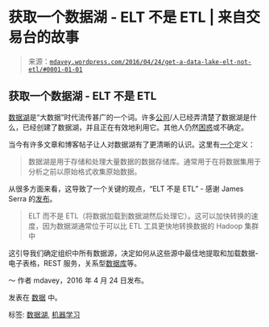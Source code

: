 <!--yml

分类: 未分类

日期: 2024-05-18 05:33:24

-->

# 获取一个数据湖 - ELT 不是 ETL | 来自交易台的故事

> 来源：[`mdavey.wordpress.com/2016/04/24/get-a-data-lake-elt-not-etl/#0001-01-01`](https://mdavey.wordpress.com/2016/04/24/get-a-data-lake-elt-not-etl/#0001-01-01)

## 获取一个数据湖 - ELT 不是 ETL

[数据湖](http://www.blue-granite.com/blog/bid/402596/Top-Five-Differences-between-Data-Lakes-and-Data-Warehouses)是“大数据”时代流传甚广的一个词。许多[公司](https://spark-summit.org/2015/events/a-big-data-lake-based-on-spark-for-bbva-bank/)/人已经弄清楚了数据湖是什么，已经创建了数据湖，并且正在有效地利用它。其他人仍然[困惑](http://www.snowflake.net/blog/data-lake-or-data-swamp/)或不确定。

当今有许多文章和博客帖子让人对数据湖有了更清晰的认识。这里有[一个](http://www.infoq.com/articles/cazena-big-data-as-a-service)定义：

> 数据湖是用于存储和处理大量数据的数据存储库。通常用于在将数据集用于分析之前以原始格式收集原始数据。

从很多方面来看，这导致了一个关键的观点，“ELT 不是 ETL” - 感谢 James Serra 的[发布](http://www.jamesserra.com/archive/2015/04/what-is-a-data-lake/)。

> ELT 而不是 ETL（将数据加载到数据湖然后处理它）。这可以加快转换的速度，因为数据湖通常位于可以比 ETL 工具更快地转换数据的 Hadoop 集群中

这引导我们确定组织中所有数据源，决定如何从这些源中最佳地提取和加载数据-电子表格，REST 服务，关系型[数据库](http://severalnines.com/blog/archival-and-analytics-importing-mysql-data-hadoop-cluster-using-sqoop)等。

～ 作者 mdavey，2016 年 4 月 24 日发布。

发表在 [数据](https://mdavey.wordpress.com/category/data/) 中。

标签: [数据湖](https://mdavey.wordpress.com/tag/datalake/), [机器学习](https://mdavey.wordpress.com/tag/machinelearning/)
